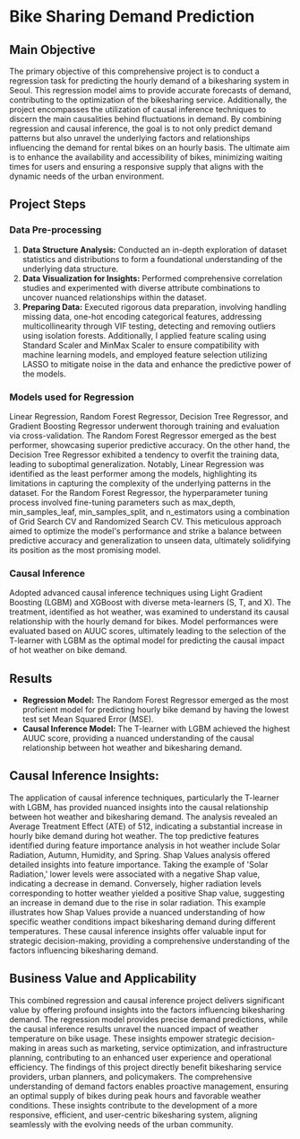# Bike Sharing Demand Prediction
## Main Objective
The primary objective of this comprehensive project is to conduct a regression task for predicting the hourly demand of a bikesharing system in Seoul. This regression model aims to provide accurate forecasts of demand, contributing to the optimization of the bikesharing service. Additionally, the project encompasses the utilization of causal inference techniques to discern the main causalities behind fluctuations in demand. By combining regression and causal inference, the goal is to not only predict demand patterns but also unravel the underlying factors and relationships influencing the demand for rental bikes on an hourly basis. The ultimate aim is to enhance the availability and accessibility of bikes, minimizing waiting times for users and ensuring a responsive supply that aligns with the dynamic needs of the urban environment.

## Project Steps
### Data Pre-processing
1. **Data Structure Analysis:** Conducted an in-depth exploration of dataset statistics and distributions to form a foundational understanding of the underlying data structure.
2. **Data Visualization for Insights:** Performed comprehensive correlation studies and experimented with diverse attribute combinations to uncover nuanced relationships within the dataset.
3. **Preparing Data:** Executed rigorous data preparation, involving handling missing data, one-hot encoding categorical features, addressing multicollinearity through VIF testing, detecting and removing outliers using isolation forests. Additionally, I applied feature scaling using Standard Scaler and MinMax Scaler to ensure compatibility with machine learning models, and employed feature selection utilizing LASSO to mitigate noise in the data and enhance the predictive power of the models.

### Models used for Regression
Linear Regression, Random Forest Regressor, Decision Tree Regressor, and Gradient Boosting Regressor underwent thorough training and evaluation via cross-validation. The Random Forest Regressor emerged as the best performer, showcasing superior predictive accuracy. On the other hand, the Decision Tree Regressor exhibited a tendency to overfit the training data, leading to suboptimal generalization. Notably, Linear Regression was identified as the least performer among the models, highlighting its limitations in capturing the complexity of the underlying patterns in the dataset. For the Random Forest Regressor, the hyperparameter tuning process involved fine-tuning parameters such as max_depth, min_samples_leaf, min_samples_split, and n_estimators using a combination of Grid Search CV and Randomized Search CV. This meticulous approach aimed to optimize the model's performance and strike a balance between predictive accuracy and generalization to unseen data, ultimately solidifying its position as the most promising model.

### Causal Inference
Adopted advanced causal inference techniques using Light Gradient Boosting (LGBM) and XGBoost with diverse meta-learners (S, T, and X). The treatment, identified as hot weather, was examined to understand its causal relationship with the hourly demand for bikes. Model performances were evaluated based on AUUC scores, ultimately leading to the selection of the T-learner with LGBM as the optimal model for predicting the causal impact of hot weather on bike demand.

## Results
- **Regression Model:** The Random Forest Regressor emerged as the most proficient model for predicting hourly bike demand by having the lowest test set Mean Squared Error (MSE).
- **Causal Inference Model:** The T-learner with LGBM achieved the highest AUUC score, providing a nuanced understanding of the causal relationship between hot weather and bikesharing demand.
  
## Causal Inference Insights:
The application of causal inference techniques, particularly the T-learner with LGBM, has provided nuanced insights into the causal relationship between hot weather and bikesharing demand. The analysis revealed an Average Treatment Effect (ATE) of 512, indicating a substantial increase in hourly bike demand during hot weather. The top predictive features identified during feature importance analysis in hot weather include Solar Radiation, Autumn, Humidity, and Spring. Shap Values analysis offered detailed insights into feature importance. Taking the example of 'Solar Radiation,' lower levels were associated with a negative Shap value, indicating a decrease in demand. Conversely, higher radiation levels corresponding to hotter weather yielded a positive Shap value, suggesting an increase in demand due to the rise in solar radiation. This example illustrates how Shap Values provide a nuanced understanding of how specific weather conditions impact bikesharing demand during different temperatures. These causal inference insights offer valuable input for strategic decision-making, providing a comprehensive understanding of the factors influencing bikesharing demand.

## Business Value and Applicability
This combined regression and causal inference project delivers significant value by offering profound insights into the factors influencing bikesharing demand. The regression model provides precise demand predictions, while the causal inference results unravel the nuanced impact of weather temperature on bike usage. These insights empower strategic decision-making in areas such as marketing, service optimization, and infrastructure planning, contributing to an enhanced user experience and operational efficiency. The findings of this project directly benefit bikesharing service providers, urban planners, and policymakers. The comprehensive understanding of demand factors enables proactive management, ensuring an optimal supply of bikes during peak hours and favorable weather conditions. These insights contribute to the development of a more responsive, efficient, and user-centric bikesharing system, aligning seamlessly with the evolving needs of the urban community.

